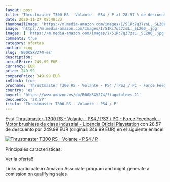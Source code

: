 ```yaml
---
layout: post
title: 'Thrustmaster T300 RS - Volante - PS4 / P al 28.57 % de descuento'
date: 2020-11-27 08:48:23
thumbnailImage: 'https://m.media-amazon.com/images/I/51Rc7q37zsL._SL200_.jpg'
image: 'https://m.media-amazon.com/images/I/51Rc7q37zsL._SL200_.jpg'
images: [ 'https://m.media-amazon.com/images/I/51Rc7q37zsL._SL200_.jpg' ]
comments: true
category: ofertas
author: ring
slug: 'B00KSXV274-es'
description:
actualPrice: 249.99 EUR
currency: EUR
price: 249.99
comparePrice: 349.99 EUR
inStock: true
prodname: 'Thrustmaster T300 RS - Volante - PS4 / PS3 / PC - Force Feedback - Motor brushless de clase industrial - Licencia Oficial Playstation'
country: 'es'
buyurl: 'https://www.amazon.es/dp/B00KSXV274/?tag=tolees-21'
descuento: '28.57'
titulo: 'Thrustmaster T300 RS - Volante - PS4 / P'
---
```


Está [Thrustmaster T300 RS - Volante - PS4 / PS3 / PC - Force Feedback - Motor brushless de clase industrial - Licencia Oficial Playstation](https://www.amazon.es/dp/B00KSXV274/?tag=tolees-21) con 28.57 de descuento por 249.99 EUR (original: 349.99 EUR) en el siguiente enlace!

[![Thrustmaster T300 RS - Volante - PS4 / P](https://m.media-amazon.com/images/I/51Rc7q37zsL._SL200_.jpg)](https://www.amazon.es/dp/B00KSXV274/?tag=tolees-21)

Principales características:


[Ver la oferta!!](https://www.amazon.es/dp/B00KSXV274/?tag=tolees-21)

Links participate in Amazon Associate program and might generate a comission on qualifying sales


